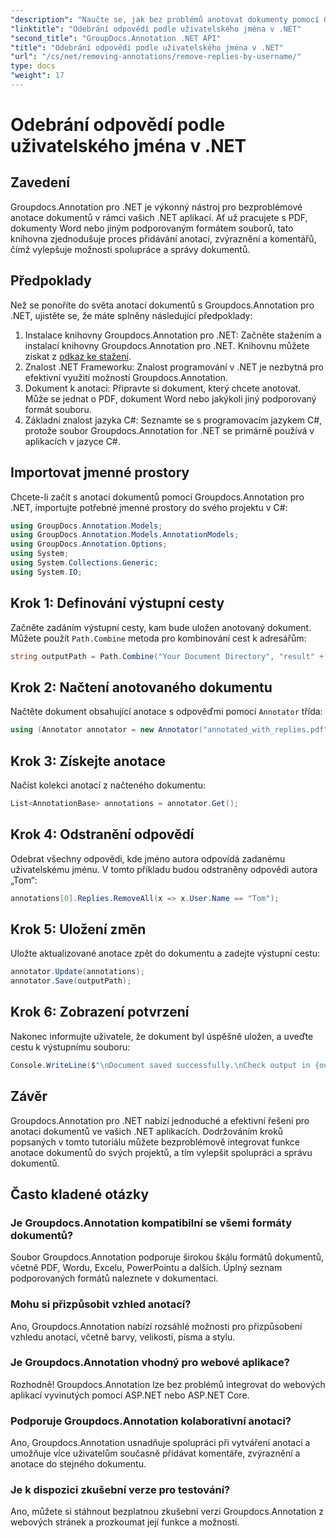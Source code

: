 ```yaml
---
"description": "Naučte se, jak bez problémů anotovat dokumenty pomocí Groupdocs.Annotation pro .NET. Vylepšete spolupráci a správu dokumentů s tímto výkonným nástrojem."
"linktitle": "Odebrání odpovědí podle uživatelského jména v .NET"
"second_title": "GroupDocs.Annotation .NET API"
"title": "Odebrání odpovědí podle uživatelského jména v .NET"
"url": "/cs/net/removing-annotations/remove-replies-by-username/"
type: docs
"weight": 17
---
```


# Odebrání odpovědí podle uživatelského jména v .NET

## Zavedení
Groupdocs.Annotation pro .NET je výkonný nástroj pro bezproblémové anotace dokumentů v rámci vašich .NET aplikací. Ať už pracujete s PDF, dokumenty Word nebo jiným podporovaným formátem souborů, tato knihovna zjednodušuje proces přidávání anotací, zvýraznění a komentářů, čímž vylepšuje možnosti spolupráce a správy dokumentů.
## Předpoklady
Než se ponoříte do světa anotací dokumentů s Groupdocs.Annotation pro .NET, ujistěte se, že máte splněny následující předpoklady:
1. Instalace knihovny Groupdocs.Annotation pro .NET: Začněte stažením a instalací knihovny Groupdocs.Annotation pro .NET. Knihovnu můžete získat z [odkaz ke stažení](https://releases.groupdocs.com/annotation/net/).
2. Znalost .NET Frameworku: Znalost programování v .NET je nezbytná pro efektivní využití možností Groupdocs.Annotation.
3. Dokument k anotaci: Připravte si dokument, který chcete anotovat. Může se jednat o PDF, dokument Word nebo jakýkoli jiný podporovaný formát souboru.
4. Základní znalost jazyka C#: Seznamte se s programovacím jazykem C#, protože soubor Groupdocs.Annotation for .NET se primárně používá v aplikacích v jazyce C#.

## Importovat jmenné prostory
Chcete-li začít s anotací dokumentů pomocí Groupdocs.Annotation pro .NET, importujte potřebné jmenné prostory do svého projektu v C#:
```csharp
using GroupDocs.Annotation.Models;
using GroupDocs.Annotation.Models.AnnotationModels;
using GroupDocs.Annotation.Options;
using System;
using System.Collections.Generic;
using System.IO;
```
## Krok 1: Definování výstupní cesty
Začněte zadáním výstupní cesty, kam bude uložen anotovaný dokument. Můžete použít `Path.Combine` metoda pro kombinování cest k adresářům:
```csharp
string outputPath = Path.Combine("Your Document Directory", "result" + Path.GetExtension("input.pdf"));
```
## Krok 2: Načtení anotovaného dokumentu
Načtěte dokument obsahující anotace s odpověďmi pomocí `Annotator` třída:
```csharp
using (Annotator annotator = new Annotator("annotated_with_replies.pdf"))
```
## Krok 3: Získejte anotace
Načíst kolekci anotací z načteného dokumentu:
```csharp
List<AnnotationBase> annotations = annotator.Get();
```
## Krok 4: Odstranění odpovědí
Odebrat všechny odpovědi, kde jméno autora odpovídá zadanému uživatelskému jménu. V tomto příkladu budou odstraněny odpovědi autora „Tom“:
```csharp
annotations[0].Replies.RemoveAll(x => x.User.Name == "Tom");
```
## Krok 5: Uložení změn
Uložte aktualizované anotace zpět do dokumentu a zadejte výstupní cestu:
```csharp
annotator.Update(annotations);
annotator.Save(outputPath);
```
## Krok 6: Zobrazení potvrzení
Nakonec informujte uživatele, že dokument byl úspěšně uložen, a uveďte cestu k výstupnímu souboru:
```csharp
Console.WriteLine($"\nDocument saved successfully.\nCheck output in {outputPath}.");
```
## Závěr
Groupdocs.Annotation pro .NET nabízí jednoduché a efektivní řešení pro anotaci dokumentů ve vašich .NET aplikacích. Dodržováním kroků popsaných v tomto tutoriálu můžete bezproblémově integrovat funkce anotace dokumentů do svých projektů, a tím vylepšit spolupráci a správu dokumentů.
## Často kladené otázky
### Je Groupdocs.Annotation kompatibilní se všemi formáty dokumentů?
Soubor Groupdocs.Annotation podporuje širokou škálu formátů dokumentů, včetně PDF, Wordu, Excelu, PowerPointu a dalších. Úplný seznam podporovaných formátů naleznete v dokumentaci.
### Mohu si přizpůsobit vzhled anotací?
Ano, Groupdocs.Annotation nabízí rozsáhlé možnosti pro přizpůsobení vzhledu anotací, včetně barvy, velikosti, písma a stylu.
### Je Groupdocs.Annotation vhodný pro webové aplikace?
Rozhodně! Groupdocs.Annotation lze bez problémů integrovat do webových aplikací vyvinutých pomocí ASP.NET nebo ASP.NET Core.
### Podporuje Groupdocs.Annotation kolaborativní anotaci?
Ano, Groupdocs.Annotation usnadňuje spolupráci při vytváření anotací a umožňuje více uživatelům současně přidávat komentáře, zvýraznění a anotace do stejného dokumentu.
### Je k dispozici zkušební verze pro testování?
Ano, můžete si stáhnout bezplatnou zkušební verzi Groupdocs.Annotation z webových stránek a prozkoumat její funkce a možnosti.